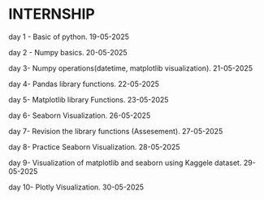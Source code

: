 # INTERNSHIP

day 1 - Basic of python. 19-05-2025

day 2 - Numpy basics.    20-05-2025

day 3- Numpy operations(datetime, matplotlib visualization). 21-05-2025

day 4- Pandas library functions.  22-05-2025

day 5- Matplotlib library Functions. 23-05-2025

day 6- Seaborn Visualization.  26-05-2025

day 7- Revision the library functions (Assesement).  27-05-2025

day 8- Practice Seaborn Visualization. 28-05-2025

day 9- Visualization of matplotlib and seaborn using Kaggele dataset. 29-05-2025

day 10- Plotly Visualization. 30-05-2025
